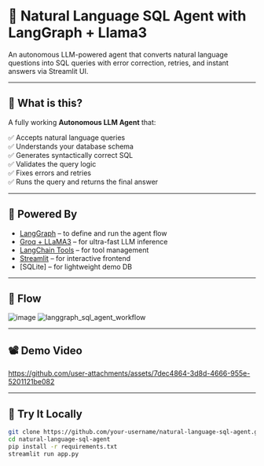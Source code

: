 # 🧠 Natural Language SQL Agent with LangGraph + Llama3
An autonomous LLM-powered agent that converts natural language questions into SQL queries with error correction, retries, and instant answers via Streamlit UI.

---

## 📌 What is this?

A fully working **Autonomous LLM Agent** that:

✅ Accepts natural language queries  
✅ Understands your database schema  
✅ Generates syntactically correct SQL  
✅ Validates the query logic  
✅ Fixes errors and retries  
✅ Runs the query and returns the final answer

---

## 🧠 Powered By

- [LangGraph](https://github.com/langchain-ai/langgraph) – to define and run the agent flow
- [Groq + LLaMA3](https://groq.com) – for ultra-fast LLM inference
- [LangChain Tools](https://docs.langchain.com/docs/expression-language/tools/) – for tool management
- [Streamlit](https://streamlit.io) – for interactive frontend
- [SQLite] – for lightweight demo DB

---

## 📸 Flow

![image](https://github.com/user-attachments/assets/76e31c68-c0f4-46fa-b12b-5eb5b7639181)
![langgraph_sql_agent_workflow](https://github.com/user-attachments/assets/c12cc367-808a-46dd-8f03-e0b139ea5f3c)

---

## 📽 Demo Video

https://github.com/user-attachments/assets/7dec4864-3d8d-4666-955e-5201121be082




---

## 🚀 Try It Locally

```bash
git clone https://github.com/your-username/natural-language-sql-agent.git
cd natural-language-sql-agent
pip install -r requirements.txt
streamlit run app.py

